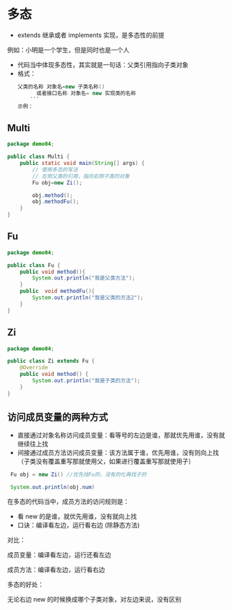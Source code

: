 # 多态

- extends 继承或者 implements 实现，是多态性的前提

例如：小明是一个学生，但是同时也是一个人

- 代码当中体现多态性，其实就是一句话：父类引用指向子类对象
- 格式：
  ````java
  父类的名称 对象名=new 子类名称()
        或者接口名称 对象名= new 实现类的名称
      ```
  示例：
  ````

## Multi

```java
package demo04;

public class Multi {
    public static void main(String[] args) {
        // 使用多态的写法
        // 左侧父类的引用，指向右侧子类的对象
        Fu obj=new Zi();

        obj.method();
        obj.methodFu();
    }
}

```

## Fu

```java
package demo04;

public class Fu {
    public void method(){
        System.out.println("我是父类方法");
    }
    public  void methodFu(){
        System.out.println("我是父类的方法2");
    }
}

```

## Zi

```java
package demo04;

public class Zi extends Fu {
    @Override
    public void method() {
        System.out.println("我是子类的方法");
    }
}

```

## 访问成员变量的两种方式

- 直接通过对象名称访问成员变量：看等号的左边是谁，那就优先用谁，没有就继续往上找
- 间接通过成员方法访问成员变量：该方法属于谁，优先用谁，没有则向上找（子类没有覆盖重写那就使用父，如果进行覆盖重写那就使用子）

```java
 Fu obj = new Zi() //优先找Fu的，没有的化再找子的

 System.out.println(obj.num)
```

在多态的代码当中，成员方法的访问规则是：

- 看 new 的是谁，就优先用谁，没有就向上找
- 口诀：编译看左边，运行看右边 (除静态方法)

对比：

成员变量：编译看左边，运行还看左边

成员方法：编译看左边，运行看右边

多态的好处：

无论右边 new 的时候换成哪个子类对象，对左边来说，没有区别
